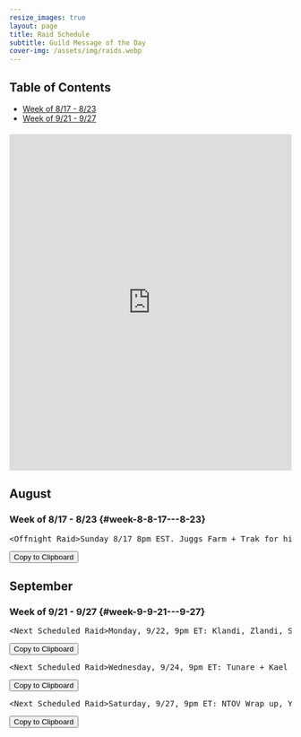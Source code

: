 ```yaml
---
resize_images: true
layout: page
title: Raid Schedule
subtitle: Guild Message of the Day
cover-img: /assets/img/raids.webp
---
```


## Table of Contents

- [Week of 8/17 - 8/23](#week-8-8-17---8-23)
- [Week of 9/21 - 9/27](#week-9-9-21---9-27)

<div class="calendar-container" style="margin: 20px 0;">
<iframe src="https://calendar.google.com/calendar/embed?src=66d83074080df7c55ea03673842f6e7b2c2f37ce0c38edf7137603c80e399802%40group.calendar.google.com&ctz=America%2FNew_York" 
style="border: 0" 
width="100%" 
height="600" 
frameborder="0" 
scrolling="no">
</iframe>
</div>


## August


### Week of 8/17 - 8/23 {#week-8-8-17---8-23}

<div class="copy-text-container"><pre class="copy-text-content" id="copy-box-x3sn0uwda">&lt;Offnight Raid&gt;Sunday 8/17 8pm EST. Juggs Farm + Trak for his tooths ( - Join us at formerglory.lol</pre><button class="copy-button" onclick="copyText('copy-box-x3sn0uwda')">Copy to Clipboard</button></div>


## September


### Week of 9/21 - 9/27 {#week-9-9-21---9-27}

<div class="copy-text-container"><pre class="copy-text-content" id="copy-box-zky5kc4s5">&lt;Next Scheduled Raid&gt;Monday, 9/22, 9pm ET: Klandi, Zlandi, Sont, LTK + West TOV - Join us at formerglory.lol</pre><button class="copy-button" onclick="copyText('copy-box-zky5kc4s5')">Copy to Clipboard</button></div>

<div class="copy-text-container"><pre class="copy-text-content" id="copy-box-ckv1f8nhz">&lt;Next Scheduled Raid&gt;Wednesday, 9/24, 9pm ET: Tunare + Kael                                                                                                                                           •Friday, 9/26, 9pm ET: NTOV - Join us at formerglory.lol</pre><button class="copy-button" onclick="copyText('copy-box-ckv1f8nhz')">Copy to Clipboard</button></div>

<div class="copy-text-container"><pre class="copy-text-content" id="copy-box-1snt8z38u">&lt;Next Scheduled Raid&gt;Saturday, 9/27, 9pm ET: NTOV Wrap up, Yelinak, - Join us at formerglory.lol</pre><button class="copy-button" onclick="copyText('copy-box-1snt8z38u')">Copy to Clipboard</button></div>

